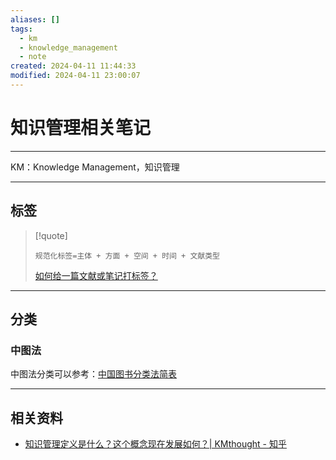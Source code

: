 ```yaml
---
aliases: []
tags:
  - km
  - knowledge_management
  - note
created: 2024-04-11 11:44:33
modified: 2024-04-11 23:00:07
---
```


# 知识管理相关笔记

---

KM：Knowledge Management，知识管理

---

## 标签

> [!quote] 
> 
> `规范化标签=主体 + 方面 + 空间 + 时间 + 文献类型`
> 
> [如何给一篇文献或笔记打标签？](https://www.bilibili.com/video/BV1uK421h7EK/)

---

## 分类

### 中图法

中图法分类可以参考：[中国图书分类法简表](http://www.ztflh.com/)

---

## 相关资料

* [知识管理定义是什么？这个概念现在发展如何？| KMthought - 知乎](https://zhuanlan.zhihu.com/p/383618559)
